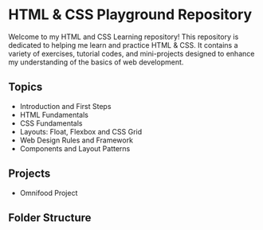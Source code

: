 # HTML & CSS Playground Repository

Welcome to my HTML and CSS Learning repository! This repository is dedicated to helping me learn and practice HTML & CSS. It contains a variety of exercises, tutorial codes, and mini-projects designed to enhance my understanding of the basics of web development.

## Topics
- Introduction and First Steps
- HTML Fundamentals
- CSS Fundamentals
- Layouts: Float, Flexbox and CSS Grid
- Web Design Rules and Framework
- Components and Layout Patterns

## Projects
- Omnifood Project

## Folder Structure